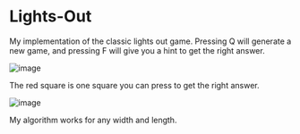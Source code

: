 # Lights-Out

My implementation of the classic lights out game. Pressing Q will generate a new game, and pressing F will give you a hint to get the right answer.

![image](https://user-images.githubusercontent.com/103447109/217924830-2c0f19a2-ebad-41dd-a4e8-e7bc1d1de8cc.png)

The red square is one square you can press to get the right answer. 

![image](https://user-images.githubusercontent.com/103447109/217925151-4279fc8a-c6fe-4c8f-a5fa-b00d8108483d.png)

My algorithm works for any width and length.
